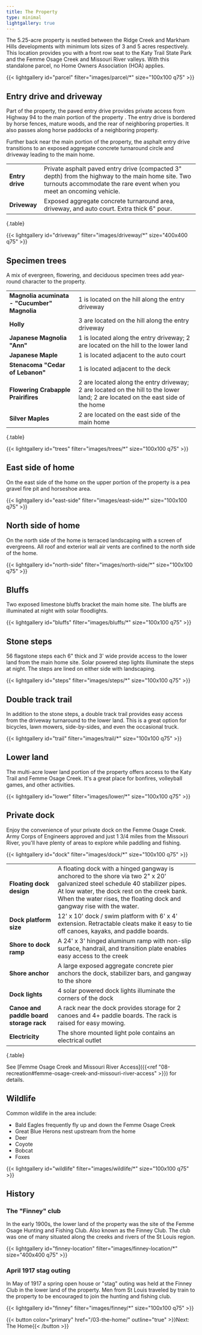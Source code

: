 ```yaml
---
title: The Property
type: minimal
lightgallery: true
---
```


The 5.25-acre property is nestled between the Ridge Creek and Markham Hills developments with minimum lots sizes of 3 and 5 acres respectively. This location provides you with a front row seat to the Katy Trail State Park and the Femme Osage Creek and Missouri River valleys. With this standalone parcel, no Home Owners Association (HOA) applies.

{{< lightgallery id="parcel" filter="images/parcel/*" size="100x100 q75" >}}

## Entry drive and driveway

Part of the property, the paved entry drive provides private access from Highway 94 to the main portion of the property . The entry drive is bordered by horse fences, mature woods, and the rear of neighboring properties. It also passes along horse paddocks of a neighboring property.

Further back near the main portion of the property, the asphalt entry drive transitions to an exposed aggregate concrete turnaround circle and driveway leading to the main home.

| | |
|-|-|
|**Entry drive**|Private asphalt paved entry drive (compacted 3" depth) from the highway to the main home site. Two turnouts accommodate the rare event when you meet an oncoming vehicle.|
|**Driveway**|Exposed aggregate concrete turnaround area, driveway, and auto court. Extra thick 6" pour.|
{.table}

{{< lightgallery id="driveway" filter="images/driveway/*" size="400x400 q75" >}}

## Specimen trees

A mix of evergreen, flowering, and deciduous specimen trees add year-round character to the property.

| | |
|-|-|
|**Magnolia acuminata - "Cucumber" Magnolia**|1 is located on the hill along the entry driveway|
|**Holly**|3 are located on the hill along the entry driveway| 
|**Japanese Magnolia "Ann"**|1 is located along the entry driveway; 2 are located on the hill to the lower land|
|**Japanese Maple**|1 is located adjacent to the auto court|
|**Stenacoma "Cedar of Lebanon"**|1 is located adjacent to the deck|
|**Flowering Crabapple Prairifires**|2 are located along the entry driveway; 2 are located on the hill to the lower land; 2 are located on the east side of the home|
|**Silver Maples**|2 are located on the east side of the main home|
{.table}

{{< lightgallery id="trees" filter="images/trees/*" size="100x100 q75" >}}

## East side of home

On the east side of the home on the upper portion of the property is a pea gravel fire pit and horseshoe area.

{{< lightgallery id="east-side" filter="images/east-side/*" size="100x100 q75" >}}

## North side of home

On the north side of the home is terraced landscaping with a screen of evergreens. All roof and exterior wall air vents are confined to the north side of the home.

{{< lightgallery id="north-side" filter="images/north-side/*" size="100x100 q75" >}}

## Bluffs

Two exposed limestone bluffs bracket the main home site. The bluffs are illuminated at night with solar floodlights.

{{< lightgallery id="bluffs" filter="images/bluffs/*" size="100x100 q75" >}}

## Stone steps

56 flagstone steps each 6" thick and 3' wide provide access to the lower land from the main home site. Solar powered step lights illuminate the steps at night. The steps are lined on either side with landscaping.

{{< lightgallery id="steps" filter="images/steps/*" size="100x100 q75" >}}

## Double track trail

In addition to the stone steps, a double track trail provides easy access from the driveway turnaround to the lower land. This is a great option for bicycles, lawn mowers, side-by-sides, and even the occasional truck. 

{{< lightgallery id="trail" filter="images/trail/*" size="100x100 q75" >}}

## Lower land

The multi-acre lower land portion of the property offers access to the Katy Trail and Femme Osage Creek. It's a great place for bonfires, volleyball games, and other activities.

{{< lightgallery id="lower" filter="images/lower/*" size="100x100 q75" >}}

## Private dock

Enjoy the convenience of your private dock on the Femme Osage Creek. Army Corps of Engineers approved and just 1 3/4 miles from the Missouri River, you'll have plenty of areas to explore while paddling and fishing.

{{< lightgallery id="dock" filter="images/dock/*" size="100x100 q75" >}}

| | |
|-|-|
|**Floating dock design**|A floating dock with a hinged gangway is anchored to the shore via two 2" x 20' galvanized steel schedule 40 stabilizer pipes. At low water, the dock rest on the creek bank. When the water rises, the floating dock and gangway rise with the water.|
|**Dock platform size**|12' x 10' dock / swim platform with 6' x 4' extension. Retractable cleats make it easy to tie off canoes, kayaks, and paddle boards.|
|**Shore to dock ramp**|A 24' x 3' hinged aluminum ramp with non-slip surface, handrail, and transition plate enables easy access to the creek|**
|**Shore anchor**|A large exposed aggregate concrete pier anchors the dock, stabilizer bars, and gangway to the shore|
|**Dock lights**|4 solar powered dock lights illuminate the corners of the dock|
|**Canoe and paddle board storage rack**|A rack near the dock provides storage for 2 canoes and 4+ paddle boards. The rack is raised for easy mowing.|
|**Electricity**|The shore mounted light pole contains an electrical outlet|
{.table}

See [Femme Osage Creek and Missouri River Access]({{<ref "08-recreation#femme-osage-creek-and-missouri-river-access" >}}) for details.

## Wildlife

Common wildlife in the area include:

* Bald Eagles frequently fly up and down the Femme Osage Creek
* Great Blue Herons nest upstream from the home
* Deer
* Coyote
* Bobcat
* Foxes

{{< lightgallery id="wildlife" filter="images/wildlife/*" size="100x100 q75" >}}

## History

### The "Finney" club

In the early 1900s, the lower land of the property was the site of the Femme Osage Hunting and Fishing Club. Also known as the Finney Club. The club was one of many situated along the creeks and rivers of the St Louis region.

{{< lightgallery id="finney-location" filter="images/finney-location/*" size="400x400 q75" >}}

### April 1917 stag outing

In May of 1917 a spring open house or "stag" outing was held at the Finney Club in the lower land of the property. Men from St Louis traveled by train to the property to be encouraged to join the hunting and fishing club.

{{< lightgallery id="finney" filter="images/finney/*" size="100x100 q75" >}}

{{< button color="primary" href="/03-the-home/" outline="true" >}}Next: The Home{{< /button >}}